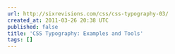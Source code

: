 ```yaml
---
url: http://sixrevisions.com/css/css-typography-03/
created_at: 2011-03-26 20:38 UTC
published: false
title: 'CSS Typography: Examples and Tools'
tags: []
---
```



